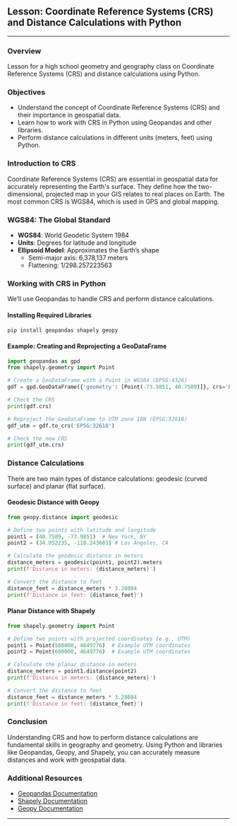 ## Lesson: Coordinate Reference Systems (CRS) and Distance Calculations with Python
---
### Overview
Lesson for a high school geometry and geography class on Coordinate Reference Systems (CRS) and distance calculations using Python.

### Objectives
- Understand the concept of Coordinate Reference Systems (CRS) and their importance in geospatial data.
- Learn how to work with CRS in Python using Geopandas and other libraries.
- Perform distance calculations in different units (meters, feet) using Python.

### Introduction to CRS
Coordinate Reference Systems (CRS) are essential in geospatial data for accurately representing the Earth's surface. They define how the two-dimensional, projected map in your GIS relates to real places on Earth. The most common CRS is WGS84, which is used in GPS and global mapping.

### WGS84: The Global Standard
- **WGS84**: World Geodetic System 1984
- **Units**: Degrees for latitude and longitude
- **Ellipsoid Model**: Approximates the Earth’s shape
  - Semi-major axis: 6,378,137 meters
  - Flattening: 1/298.257223563

### Working with CRS in Python
We’ll use Geopandas to handle CRS and perform distance calculations.

#### Installing Required Libraries
```bash
pip install geopandas shapely geopy
```

#### Example: Creating and Reprojecting a GeoDataFrame
```python
import geopandas as gpd
from shapely.geometry import Point

# Create a GeoDataFrame with a Point in WGS84 (EPSG:4326)
gdf = gpd.GeoDataFrame({'geometry': [Point(-73.9851, 40.7589)]}, crs='EPSG:4326')

# Check the CRS
print(gdf.crs)

# Reproject the GeoDataFrame to UTM zone 18N (EPSG:32618)
gdf_utm = gdf.to_crs('EPSG:32618')

# Check the new CRS
print(gdf_utm.crs)
```

### Distance Calculations
There are two main types of distance calculations: geodesic (curved surface) and planar (flat surface).

#### Geodesic Distance with Geopy
```python
from geopy.distance import geodesic

# Define two points with latitude and longitude
point1 = (40.7589, -73.9851)  # New York, NY
point2 = (34.052235, -118.243683) # Los Angeles, CA

# Calculate the geodesic distance in meters
distance_meters = geodesic(point1, point2).meters
print(f'Distance in meters: {distance_meters}')

# Convert the distance to feet
distance_feet = distance_meters * 3.28084
print(f'Distance in feet: {distance_feet}')
```

#### Planar Distance with Shapely
```python
from shapely.geometry import Point

# Define two points with projected coordinates (e.g., UTM)
point1 = Point(500000, 4649776)  # Example UTM coordinates
point2 = Point(600000, 4649776)  # Example UTM coordinates

# Calculate the planar distance in meters
distance_meters = point1.distance(point2)
print(f'Distance in meters: {distance_meters}')

# Convert the distance to feet
distance_feet = distance_meters * 3.28084
print(f'Distance in feet: {distance_feet}')
```

### Conclusion
Understanding CRS and how to perform distance calculations are fundamental skills in geography and geometry. Using Python and libraries like Geopandas, Geopy, and Shapely, you can accurately measure distances and work with geospatial data.

### Additional Resources
- [Geopandas Documentation](https://geopandas.org/)
- [Shapely Documentation](https://shapely.readthedocs.io/)
- [Geopy Documentation](https://geopy.readthedocs.io/)
---